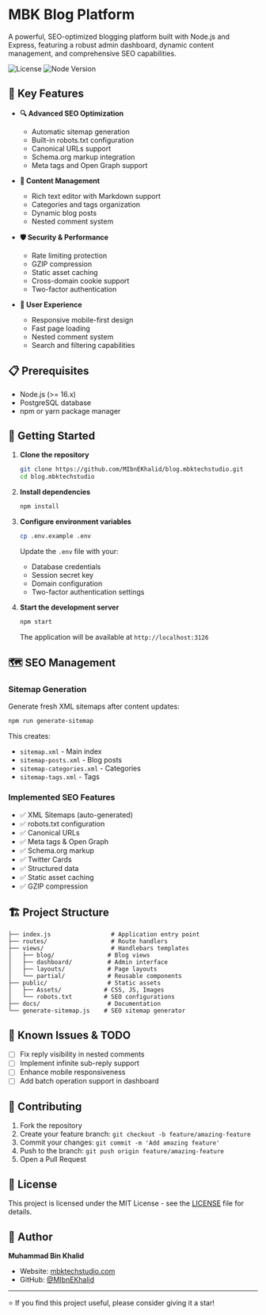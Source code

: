 # MBK Blog Platform

A powerful, SEO-optimized blogging platform built with Node.js and Express, featuring a robust admin dashboard, dynamic content management, and comprehensive SEO capabilities.

![License](https://img.shields.io/badge/license-MIT-blue.svg)
![Node Version](https://img.shields.io/badge/node-%3E%3D16-green.svg)

## 🌟 Key Features

- **🔍 Advanced SEO Optimization**
  - Automatic sitemap generation
  - Built-in robots.txt configuration
  - Canonical URLs support
  - Schema.org markup integration
  - Meta tags and Open Graph support

- **📝 Content Management**
  - Rich text editor with Markdown support
  - Categories and tags organization
  - Dynamic blog posts
  - Nested comment system

- **🛡️ Security & Performance**
  - Rate limiting protection
  - GZIP compression
  - Static asset caching
  - Cross-domain cookie support
  - Two-factor authentication

- **🎨 User Experience**
  - Responsive mobile-first design
  - Fast page loading
  - Nested comment system
  - Search and filtering capabilities

## 📋 Prerequisites

- Node.js (>= 16.x)
- PostgreSQL database
- npm or yarn package manager

## 🚀 Getting Started

1. **Clone the repository**
   ```bash
   git clone https://github.com/MIbnEKhalid/blog.mbktechstudio.git
   cd blog.mbktechstudio
   ```

2. **Install dependencies**
   ```bash
   npm install
   ```

3. **Configure environment variables**
   ```bash
   cp .env.example .env
   ```
   Update the `.env` file with your:
   - Database credentials
   - Session secret key
   - Domain configuration
   - Two-factor authentication settings

4. **Start the development server**
   ```bash
   npm start
   ```
   The application will be available at `http://localhost:3126`

## 🗺️ SEO Management

### Sitemap Generation

Generate fresh XML sitemaps after content updates:
```bash
npm run generate-sitemap
```

This creates:
- `sitemap.xml` - Main index
- `sitemap-posts.xml` - Blog posts
- `sitemap-categories.xml` - Categories
- `sitemap-tags.xml` - Tags

### Implemented SEO Features

- ✅ XML Sitemaps (auto-generated)
- ✅ robots.txt configuration
- ✅ Canonical URLs
- ✅ Meta tags & Open Graph
- ✅ Schema.org markup
- ✅ Twitter Cards
- ✅ Structured data
- ✅ Static asset caching
- ✅ GZIP compression

## 🏗️ Project Structure

```
├── index.js                 # Application entry point
├── routes/                  # Route handlers
├── views/                   # Handlebars templates
│   ├── blog/               # Blog views
│   ├── dashboard/          # Admin interface
│   ├── layouts/            # Page layouts
│   └── partial/            # Reusable components
├── public/                 # Static assets
│   ├── Assets/            # CSS, JS, Images
│   └── robots.txt         # SEO configurations
├── docs/                   # Documentation
└── generate-sitemap.js    # SEO sitemap generator
```

## 🔄 Known Issues & TODO

- [ ] Fix reply visibility in nested comments
- [ ] Implement infinite sub-reply support
- [ ] Enhance mobile responsiveness
- [ ] Add batch operation support in dashboard

## 🤝 Contributing

1. Fork the repository
2. Create your feature branch: `git checkout -b feature/amazing-feature`
3. Commit your changes: `git commit -m 'Add amazing feature'`
4. Push to the branch: `git push origin feature/amazing-feature`
5. Open a Pull Request

## 📄 License

This project is licensed under the MIT License - see the [LICENSE](LICENSE) file for details.

## 👤 Author

**Muhammad Bin Khalid**
- Website: [mbktechstudio.com](https://www.mbktechstudio.com)
- GitHub: [@MIbnEKhalid](https://github.com/MIbnEKhalid)

---

⭐️ If you find this project useful, please consider giving it a star!
